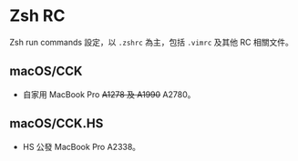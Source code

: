 # Zsh RC

Zsh run commands 設定，以 `.zshrc` 為主，包括 `.vimrc` 及其他 RC 相關文件。

## macOS/CCK

* 自家用 MacBook Pro ~~A1278 及 A1990~~ A2780。

## macOS/CCK.HS

* HS 公發 MacBook Pro A2338。
